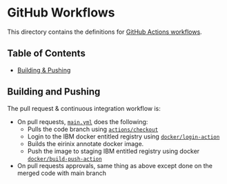 # GitHub Workflows

This directory contains the definitions for [GitHub Actions workflows].

[GitHub Actions workflows]: https://docs.github.com/en/free-pro-team@latest/actions/reference/workflow-syntax-for-github-actions

<!-- omit in toc -->
## Table of Contents

* [Building & Pushing](#building-and-pushing)


## Building and Pushing

The pull request & continuous integration workflow is:

* On pull requests, [`main.yml`] does the following:
  * Pulls the code branch using [`actions/checkout`]
  * Login to the IBM docker entitled registry using [`docker/login-action`]
  * Builds the eirinix annotate docker image.
  * Push the image to staging IBM entitled registry using docker [`docker/build-push-action`]
* On pull requests approvals, same thing as above except done on the merged code with main branch

[`main.yml`]: main.yml
[`actions/checkout`]: https://github.com/actions/checkout
[`docker/login-action`]: https://github.com/docker/login-action
[`docker/build-push-action`]: https://github.com/docker/build-push-action

